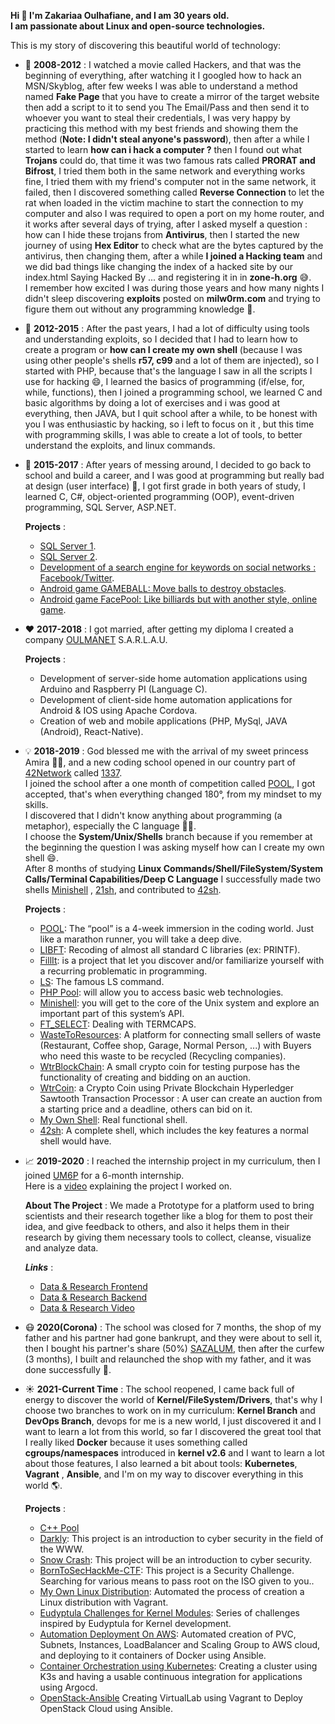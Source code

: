 **Hi 👋 I'm Zakariaa Oulhafiane, and I am 30 years old.**  
**I am passionate about Linux and open-source technologies.**

This is my story of discovering this beautiful world of technology:

- 🔭 **2008-2012** : I watched a movie called Hackers, and that was the beginning of everything, after watching it I googled how to hack an MSN/Skyblog, after few weeks I was able to understand a method named **Fake Page** that you have to create a mirror of the target website then add a script to it to send you The Email/Pass and then send it to whoever you want to steal their credentials, I was very happy by practicing this method with my best friends and showing them the method (**Note: I didn't steal anyone's password**), then after a while I started to learn **how can i hack a computer ?** then I found out what **Trojans** could do, that time it was two famous rats called **PRORAT and Bifrost**, I tried them both in the same network and everything works fine, I tried them with my friend's computer not in the same network, it failed, then I discovered something called **Reverse Connection** to let the rat when loaded in the victim machine to start the connection to my computer and also I was required to open a port on my home router, and it works after several days of trying, after I asked myself a question : how can I hide these trojans from **Antivirus**, then I started the new journey of using **Hex Editor** to check what are the bytes captured by the antivirus, then changing them, after a while **I joined a Hacking team** and we did bad things like changing the index of a hacked site by our index.html Saying Hacked By ... and registering it in in **zone-h.org** 😅.  
  I remember how excited I was during those years and how many nights I didn't sleep discovering **exploits** posted on **milw0rm.com** and trying to figure them out without any programming knowledge 🤔.

- 🌱 **2012-2015** : After the past years, I had a lot of difficulty using tools and understanding exploits, so I decided that I had to learn how to create a program or **how can I create my own shell** (because I was using other people's shells **r57, c99** and a lot of them are injected), so I started with PHP, because that's the language I saw in all the scripts I use for hacking 😄, I learned the basics of programming (if/else, for, while, functions), then I joined a programming school, we learned C and basic algorithms by doing a lot of exercises and i was good at everything, then JAVA, but I quit school after a while, to be honest with you I was enthusiastic by hacking, so i left to focus on it , but this time with programming skills, I was able to create a lot of tools, to better understand the exploits, and linux commands.

- 🤔 **2015-2017** : After years of messing around, I decided to go back to school and build a career, and I was good at programming but really bad at design (user interface) 🤣, I got first grade in both years of study, I learned C, C#, object-oriented programming (OOP), event-driven programming, SQL Server, ASP.NET.  

  **Projects** : 
   - [SQL Server 1](https://github.com/oulhafiane/my-reports/blob/master/Syst%C3%A8me-de-Gestion-de-Bases-de-Donn%C3%A9es-Relationnelles-1.pdf).  
   - [SQL Server 2](https://github.com/oulhafiane/my-reports/blob/master/Syst%C3%A8me-de-Gestion-de-Bases-de-Donn%C3%A9es-Relationnelles-2.pdf).  
   - [Development of a search engine for keywords on social networks : Facebook/Twitter](https://github.com/oulhafiane/my-reports/blob/master/Rapport-De-Stage-Blue_Fountain.pdf).  
   - [Android game GAMEBALL: Move balls to destroy obstacles](https://github.com/oulhafiane/game-ball).  
   - [Android game FacePool: Like billiards but with another style, online game](https://github.com/oulhafiane/my-reports/blob/master/facepool.pdf).   

- ❤️ **2017-2018** : I got married, after getting my diploma I created a company [OULMANET](https://charika.ma/societe-oulmanet-734218) S.A.R.L.A.U.  
  
  **Projects** :  
   - Development of server-side home automation applications using Arduino and Raspberry PI (Language C).  
   - Development of client-side home automation applications for Android & IOS using Apache Cordova.  
   - Creation of web and mobile applications (PHP, MySql, JAVA (Android), React-Native).  

- 💡 **2018-2019** : God blessed me with the arrival of my sweet princess Amira 👶🏻, and a new coding school opened in our country part of [42Network](https://twitter.com/42Network) called [1337](https://twitter.com/1337FIL).  
  I joined the school after a one month of competition called [POOL](https://github.com/oulhafiane/1337-42-Pool), I got accepted, that's when everything changed 180°, from my mindset to my skills.  
  I discovered that I didn't know anything about programming (a metaphor), especially the C language 🤣🤣.  
  I choose the **System/Unix/Shells** branch because if you remember at the beginning the question I was asking myself how can I create my own shell 😄.  
  After 8 months of studying **Linux Commands/Shell/FileSystem/System Calls/Terminal Capabilities/Deep C Language** I successfully made two shells [Minishell](https://github.com/oulhafiane/1337-42-minishell) , [21sh](https://github.com/oulhafiane/1337-42-21sh), and contributed to [42sh](https://github.com/karimstm/42sh).  
  
  **Projects** :   
    - [POOL](https://github.com/oulhafiane/1337-42-Pool): The “pool” is a 4-week immersion in the coding world. Just like a marathon runner, you will take a deep dive.  
    - [LIBFT](https://github.com/oulhafiane/1337-42-libft): Recoding of almost all standard C libraries (ex: PRINTF).  
    - [FillIt](https://github.com/oulhafiane/1337-42-fillit): is a project that let you discover and/or familiarize yourself with a recurring problematic in programming.  
    - [LS](https://github.com/oulhafiane/1337-42-ls): The famous LS command.  
    - [PHP Pool](https://github.com/oulhafiane/1337-42-PHP-Rush00): will allow you to access basic web technologies.  
    - [Minishell](https://github.com/oulhafiane/1337-42-minishell): you will get to the core of the Unix system and explore an important part of this system’s API.  
    - [FT_SELECT](https://github.com/oulhafiane/1337-42-ft_select): Dealing with TERMCAPS.  
    - [WasteToResources](https://github.com/oulhafiane/WasteToResources): A platform for connecting small sellers of waste (Restaurant, Coffee shop, Garage, Normal Person, ...) with Buyers who need this waste to be recycled (Recycling companies).   
    - [WtrBlockChain](https://github.com/oulhafiane/WtrBlockChain): A small crypto coin for testing purpose has the functionality of creating and bidding on an auction.  
    - [WtrCoin](https://github.com/oulhafiane/WtrCoin): a Crypto Coin using Private Blockchain Hyperledger Sawtooth Transaction Processor : A user can create an auction from a starting price and a deadline, others can bid on it.   
    - [My Own Shell](https://github.com/oulhafiane/1337-42-21sh): Real functional shell.  
    - [42sh](https://github.com/karimstm/42sh): A complete shell, which includes the key features a normal shell would have.  

- 📈 **2019-2020** : I reached the internship project in my curriculum, then I joined [UM6P](https://twitter.com/UM6P_officiel) for a 6-month internship.  
    Here is a [video](https://www.youtube.com/watch?v=MoI36nmzWmo&feature=youtu.be) explaining the project I worked on.  
  
  **About The Project** :
    We made a Prototype for a platform used to bring scientists and their research together like a blog for them to post their idea, and give feedback to others,
    and also it helps them in their research by giving them necessary tools to collect, cleanse, visualize and analyze data.  

  ***Links*** : 
    - [Data & Research Frontend](https://github.com/oulhafiane/Data-Research-Platform-Front-end)
    - [Data & Research Backend](https://github.com/oulhafiane/Data-Research-Platform/)
    - [Data & Research Video](https://www.youtube.com/watch?v=MoI36nmzWmo&feature=youtu.be)

- 😷 **2020(Corona)** : The school was closed for 7 months, the shop of my father and his partner had gone bankrupt, and they were about to sell it, then I bought his partner's share (50%) [SAZALUM](https://charika.ma/societe-sazalum-493799), then after the curfew (3 months), I built and relaunched the shop with my father, and it was done successfully 🤑.

- ☀️ **2021-Current Time** : The school reopened, I came back full of energy to discover the world of **Kernel/FileSystem/Drivers**, that's why I choose two branches to work on in my curriculum: **Kernel Branch** and **DevOps Branch**, devops for me is a new world, I just discovered it and I want to learn a lot from this world, so far I discovered the great tool that I really liked **Docker** because it uses something called **cgroups/namespaces** introduced in **kernel v2.6** and I want to learn a lot about those features, I also learned a bit about tools: **Kubernetes**, **Vagrant** , **Ansible**, and I'm on my way to discover everything in this world 🌎.

  **Projects** : 
    - [C++ Pool](https://github.com/oulhafiane/1337_42_CPP_POOL)
    - [Darkly](https://github.com/oulhafiane/1337-42-Darkly): This project is an introduction to cyber security in the field of the WWW.  
    - [Snow Crash](https://github.com/oulhafiane/1337_42_snow-crash-SECURITY/tree/master): This project will be an introduction to cyber security.  
    - [BornToSecHackMe-CTF](https://github.com/oulhafiane/BornToSecHackMe-CTF): This project is a Security Challenge. Searching for various means to pass root on the ISO given to you..  
    - [My Own Linux Distribution](https://github.com/oulhafiane/1337-42-ft_linux): Automated the process of creation a Linux distribution with Vagrant.  
    - [Eudyptula Challenges for Kernel Modules](https://github.com/oulhafiane/1337_42_little-penguin-1-kernel-modules): Series of challenges inspired by Eudyptula for Kernel development.  
    - [Automation Deployment On AWS](https://github.com/oulhafiane/Automation-Deployment-On-AWS): Automated creation of PVC, Subnets, Instances, LoadBalancer and Scaling Group to AWS cloud, and deploying to it containers of Docker using Ansible.  
    - [Container Orchestration using Kubernetes](https://github.com/oulhafiane/1337_42_Inception-of-Things-Kubernetes): Creating a cluster using K3s and having a usable continuous integration for applications using Argocd.  
    - [OpenStack-Ansible](https://github.com/Private-Cloud-Team/OpenStack-Ansible) Creating VirtualLab using Vagrant to Deploy OpenStack Cloud using Ansible.

